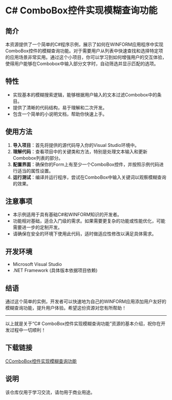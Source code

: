 # C# ComboBox控件实现模糊查询功能

## 简介
本资源提供了一个简单的C#程序示例，展示了如何在WINFORM应用程序中实现ComboBox控件的模糊查询功能。对于需要用户从列表中快速查找和选择特定项的应用场景非常实用。通过这个小项目，你可以学习到如何增强用户的交互体验，使得用户能够在Combobox中输入部分文字时，自动筛选并显示匹配的选项。

## 特性
- 实现基本的模糊搜索逻辑，能够根据用户输入的文本过滤Combobox中的条目。
- 提供了清晰的代码结构，易于理解和二次开发。
- 包含一个简单的小说明文档，帮助你快速上手。

## 使用方法
1. **导入项目**：首先将提供的源代码导入你的Visual Studio环境中。
2. **理解代码**：查看项目中的关键类和方法，特别是处理文本输入和更新Combobox列表的部分。
3. **配置界面**：确保你的Form上有至少一个ComboBox控件，并按照示例代码进行适当的属性设置。
4. **运行测试**：编译并运行程序，尝试在ComboBox中输入关键词以观察模糊查询的效果。

## 注意事项
- 本示例适用于具有基础C#和WINFORM知识的开发者。
- 功能相对基础，适合入门级的需求。如果需要更复杂的功能或性能优化，可能需要进一步的定制开发。
- 请确保在安全的环境下使用此代码，适时做适应性修改以满足具体需求。

## 开发环境
- Microsoft Visual Studio
- .NET Framework (具体版本依据项目依赖)

## 结语
通过这个简单的实例，开发者可以快速地为自己的WINFORM应用添加用户友好的模糊查询功能，提升用户体验。希望这份资源对您有所帮助！

---

以上就是关于“C# ComboBox控件实现模糊查询功能”资源的基本介绍，祝你在开发过程中一切顺利！

## 下载链接
[CComboBox控件实现模糊查询功能](https://pan.quark.cn/s/e99bcf323a17)

## 说明

该仓库仅用于学习交流，请勿用于商业用途。
